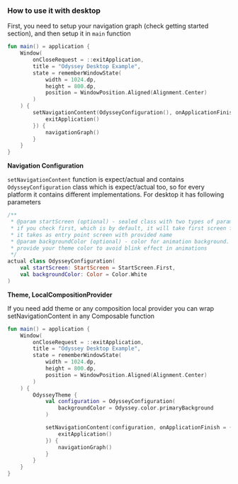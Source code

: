 ### How to use it with desktop

First, you need to setup your navigation graph (check getting started section), and then setup it in `main` function

```kotlin
fun main() = application {
    Window(
        onCloseRequest = ::exitApplication,
        title = "Odyssey Desktop Example",
        state = rememberWindowState(
            width = 1024.dp,
            height = 800.dp,
            position = WindowPosition.Aligned(Alignment.Center)
        )
    ) {
        setNavigationContent(OdysseyConfiguration(), onApplicationFinish = {
            exitApplication()
        }) {
            navigationGraph()
        }
    }
}
```

**Navigation Configuration**

`setNavigationContent` function is expect/actual and contains `OdysseyConfiguration` class which is expect/actual
too, so for every platform
it contains different implementations. For desktop it has following parameters

```kotlin
/**
 * @param startScreen (optional) - sealed class with two types of params First and Custom.
 * if you check first, which is by default, it will take first screen from your navigation graph, otherwise
 * it takes as entry point screen with provided name
 * @param backgroundColor (optional) - color for animation background. For example if you have dark theme you may want
 * provide your theme color to avoid blink effect in animations
 */
actual class OdysseyConfiguration(
    val startScreen: StartScreen = StartScreen.First,
    val backgroundColor: Color = Color.White
)
```

**Theme, LocalCompositionProvider**

If you need add theme or any composition local provider you can wrap setNavigationContent in any Composable function

```kotlin
fun main() = application {
    Window(
        onCloseRequest = ::exitApplication,
        title = "Odyssey Desktop Example",
        state = rememberWindowState(
            width = 1024.dp,
            height = 800.dp,
            position = WindowPosition.Aligned(Alignment.Center)
        )
    ) {
        OdysseyTheme {
            val configuration = OdysseyConfiguration(
                backgroundColor = Odyssey.color.primaryBackground
            )

            setNavigationContent(configuration, onApplicationFinish = {
                exitApplication()
            }) {
                navigationGraph()
            }
        }
    }
}
```
